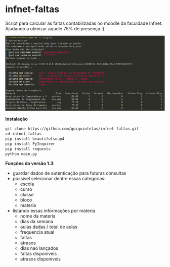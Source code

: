 # infnet-faltas
Script para calcular as faltas contabilizadas no moodle da faculdade Infnet. <br>
Ajudando a otimizar aquele 75% de presença :)

![Test Run](https://github.com/guiquintelas/infnet-faltas/blob/master/static/print.png)

**Instalação**
 
```
git clone https://github.com/guiquintelas/infnet-faltas.git
cd infnet-faltas
pip install beautifulsoup4
pip install PyInquirer
pip install requests
python main.py
```


**Funções da versão 1.3**:
- guardar dados de autenticação para futuras consultas
- possivel selecionar dentre essas categorias:
  - escola
  - curso
  - classe
  - bloco
  - materia
- listando essas informações por materia
  - nome da materia
  - dias da semana
  - aulas dadas / total de aulas
  - frequencia atual
  - faltas
  - atrasos
  - dias nao lançados
  - faltas disponiveis
  - atrasos disponiveis
  
 
